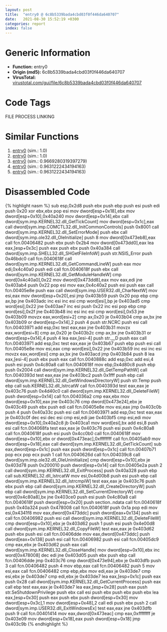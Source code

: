 ```yaml
---
layout: post
title:  "entry0 @ 6c8b5339bada4cbd03f0f446da640707"
date:   2021-08-30 15:52:19 +0300
categories: report
index: false
---
```


# Generic Information
- **Function:** entry0
- **Origin (md5):** 6c8b5339bada4cbd03f0f446da640707
- **VirusTotal:** [virustotal.com/gui/file/6c8b5339bada4cbd03f0f446da640707][virustotal_ref]

# Code Tags
<span class="tag" id="FILE">FILE</span>
<span class="tag" id="PROCESS">PROCESS</span>
<span class="tag" id="LINKING">LINKING</span>


# Similar Functions

1. [entry0][similar_1_ref] (sim.: 1.0)
2. [entry0][similar_2_ref] (sim.: 1.0)
3. [entry0][similar_3_ref] (sim.: 0.9669280319397279)
4. [entry0][similar_4_ref] (sim.: 0.9631222434194163)
5. [entry0][similar_5_ref] (sim.: 0.9631222434194163)


# Disassembled Code

{% highlight nasm %}
sub esp,0x2d8
push ebx
push ebp
push esi
push edi
push 0x20
xor ebx,ebx
pop esi
mov dword[esp+0x18],ebx
mov dword[esp+0x10],0x40a240
mov dword[esp+0x14],ebx
call dword[sym.imp.KERNEL32.dll_GetTickCount]
mov dword[esp+0x1c],eax
call dword[sym.imp.COMCTL32.dll_InitCommonControls]
push 0x8001
call dword[sym.imp.KERNEL32.dll_SetErrorMode]
push ebx
call dword[sym.imp.ole32.dll_OleInitialize]
push 8
mov dword[0x473eb8],eax
call fcn.00406482
push ebx
push 0x2b4
mov dword[0x473dd0],eax
lea eax,[esp+0x3c]
push eax
push ebx
push 0x40a384
call dword[sym.imp.SHELL32.dll_SHGetFileInfoW]
push str.NSIS_Error
push 0x46bdc0
call fcn.0040618f
call dword[sym.imp.KERNEL32.dll_GetCommandLineW]
push eax
mov edi,0x4c40a0
push edi
call fcn.0040618f
push ebx
call dword[sym.imp.KERNEL32.dll_GetModuleHandleW]
cmp word[0x4c40a0],0x22
mov dword[0x473dd8],eax
mov eax,edi
jne 0x403ab4
push 0x22
pop esi
mov eax,0x4c40a2
push esi
push eax
call fcn.00405e8e
push eax
call dword[sym.imp.USER32.dll_CharNextW]
mov esi,eax
mov dword[esp+0x20],esi
jmp 0x403b59
push 0x20
pop ebp
cmp ax,bp
jne 0x403adc
inc esi
inc esi
cmp word[esi],bp
je 0x403ad5
cmp word[esi],0x22
jne 0x403ae7
inc esi
push 0x22
inc esi
pop ebp
cmp word[esi],0x2f
jne 0x403b48
inc esi
inc esi
cmp word[esi],0x53
jne 0x403b09
movzx eax,word[esi+2]
cmp ax,0x20
je 0x403b04
cmp ax,bx
jne 0x403b09
or dword[esp+0x14],2
push 4
push str.NCRC
push esi
call fcn.00403971
add esp,0xc
test eax,eax
jne 0x403b31
movzx eax,word[esi+8]
cmp ax,0x20
je 0x403b2c
cmp ax,bx
jne 0x403b31
or dword[esp+0x14],4
push 4
lea eax,[esi-4]
push str.__D
push eax
call fcn.00403971
add esp,0xc
test eax,eax
je 0x403b67
push ebp
push esi
call fcn.00405e8e
mov esi,eax
cmp word[esi],0x22
jne 0x403b59
inc esi
inc esi
movzx eax,word[esi]
cmp ax,bx
jne 0x403acd
jmp 0x403b84
push 8
lea eax,[esi-4]
push ebx
push eax
call fcn.0040888c
add esp,0xc
add esi,4
push esi
push 0x4c80a8
call fcn.0040618f
mov ebp,0x4d80c8
push ebp
push 0x2004
call dword[sym.imp.KERNEL32.dll_GetTempPathW]
call fcn.0040393d
test eax,eax
jne 0x403bc2
push 0x1fff
push ebp
call dword[sym.imp.KERNEL32.dll_GetWindowsDirectoryW]
push str.Temp
push ebp
call sub.KERNEL32.dll_lstrcatW
call fcn.0040393d
test eax,eax
je 0x403c76
push 0x4d40c0
call dword[sym.imp.KERNEL32.dll_DeleteFileW]
push dword[esp+0x14]
call fcn.004036a2
cmp eax,ebx
mov dword[esp+0x10],eax
jne 0x403c76
cmp dword[0x473e24],ebx
je 0x403c49
push ebx
push edi
call fcn.00405e8e
mov esi,eax
jmp 0x403c0b
push 4
push 0x40a33c
push esi
call fcn.00403971
add esp,0xc
test eax,eax
je 0x403c0f
dec esi
dec esi
cmp esi,edi
jae 0x403bf5
cmp esi,edi
mov dword[esp+0x10],0x40a2c8
jb 0x403ca1
mov word[esi],bx
add esi,8
push esi
call fcn.004068fa
test eax,eax
je 0x403c76
push esi
push 0x4c80a8
call fcn.0040618f
push esi
push 0x4cc0b0
call fcn.0040618f
mov dword[esp+0x10],ebx
or dword[0x473eac],0xffffffff
call fcn.00405ab9
mov dword[esp+0x18],eax
call dword[sym.imp.KERNEL32.dll_GetTickCount]
sub eax,dword[esp+0x1c]
push eax
push dword[esp+0x1c]
call fcn.00407b71
pop ecx
pop ecx
push 1
call fcn.0040626d
call fcn.004039c8
call dword[sym.imp.ole32.dll_OleUninitialize]
cmp dword[esp+0x10],ebx
je 0x403d78
push 0x200010
push dword[esp+0x14]
call fcn.00405e2a
push 2
call dword[sym.imp.KERNEL32.dll_ExitProcess]
push 0x40a328
push ebp
call sub.KERNEL32.dll_lstrcatW
mov esi,0x4d00b8
push esi
push ebp
call dword[sym.imp.KERNEL32.dll_lstrcmpiW]
test eax,eax
je 0x403c76
push ebx
push ebp
call dword[sym.imp.KERNEL32.dll_CreateDirectoryW]
push ebp
call dword[sym.imp.KERNEL32.dll_SetCurrentDirectoryW]
cmp word[0x4c80a8],bx
jne 0x403ce0
push esi
push 0x4c80a8
call fcn.0040618f
push dword[esp+0x20]
push section..ndata
call fcn.0040618f
push 0x40a324
push 0x478008
call fcn.0040618f
push 0x1a
pop edi
mov esi,0x4341f8
mov eax,dword[0x473ddc]
push dword[eax+0x134]
push esi
call fcn.00406982
push esi
call dword[sym.imp.KERNEL32.dll_DeleteFileW]
cmp dword[esp+0x10],ebx
je 0x403d62
push 1
push esi
push 0x4e00d8
call dword[sym.imp.KERNEL32.dll_CopyFileW]
test eax,eax
je 0x403d62
push ebx
push esi
call fcn.00406dde
mov eax,dword[0x473ddc]
push dword[eax+0x138]
push esi
call fcn.00406982
push esi
call fcn.00405dc9
cmp eax,ebx
je 0x403d62
push eax
call dword[sym.imp.KERNEL32.dll_CloseHandle]
mov dword[esp+0x10],ebx
inc word[0x478008]
dec edi
jne 0x403d05
push ebx
push ebp
call fcn.00406dde
jmp 0x403c76
cmp dword[0x473e94],ebx
je 0x403dfb
push 3
call fcn.00406482
push 4
mov ebp,eax
call fcn.00406482
push 5
mov esi,eax
call fcn.00406482
cmp ebp,ebx
mov edi,eax
je 0x403de7
cmp esi,ebx
je 0x403de7
cmp edi,ebx
je 0x403de7
lea eax,[esp+0x1c]
push eax
push 0x28
call dword[sym.imp.KERNEL32.dll_GetCurrentProcess]
push eax
call ebp
test eax,eax
je 0x403de7
lea eax,[esp+0x28]
push eax
push str.SeShutdownPrivilege
push ebx
call esi
push ebx
push ebx
push ebx
lea eax,[esp+0x30]
push eax
push ebx
push dword[esp+0x30]
mov dword[esp+0x3c],1
mov dword[esp+0x48],2
call edi
push ebx
push 2
call dword[sym.imp.USER32.dll_ExitWindowsEx]
test eax,eax
jne 0x403dfb
push 9
call fcn.00401414
mov eax,dword[0x473eac]
cmp eax,0xffffffff
je 0x403e09
mov dword[esp+0x18],eax
push dword[esp+0x18]
jmp 0x403c9b
{% endhighlight %}


[similar_1_ref]: /report/entry0@e7582fc3dadb394a1457ab7e7fbbe9a7
[similar_2_ref]: /report/entry0@8f8b2c5d43e03af62d4bc097b3275f12
[similar_3_ref]: /report/entry0@e1c1647e2a46cfd9190abde0e66f29f3
[similar_4_ref]: /report/entry0@999ae3491971c32d67bd4c32561ea381
[similar_5_ref]: /report/entry0@13efdafd5b4f5d3a5dcb240b696c267c
[virustotal_ref]: https://www.virustotal.com/gui/file/6c8b5339bada4cbd03f0f446da640707